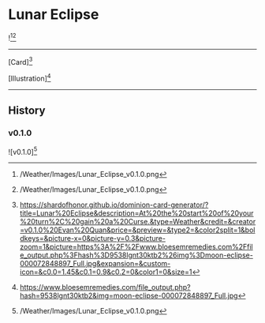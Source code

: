 # Lunar Eclipse

![^v0.1.0][^v0.1.0]

---

[Card][^Card]

[Illustration][^Illustration]

---

## History

### v0.1.0

![v0.1.0][^v0.1.0]

[^v0.1.0]: /Weather/Images/Lunar_Eclipse_v0.1.0.png
[^Card]: https://shardofhonor.github.io/dominion-card-generator/?title=Lunar%20Eclipse&description=At%20the%20start%20of%20your%20turn%2C%20gain%20a%20Curse.&type=Weather&credit=&creator=v0.1.0%20Evan%20Quan&price=&preview=&type2=&color2split=1&boldkeys=&picture-x=0&picture-y=0.3&picture-zoom=1&picture=https%3A%2F%2Fwww.bloesemremedies.com%2Ffile_output.php%3Fhash%3D9538lgnt30ktb2%26img%3Dmoon-eclipse-000072848897_Full.jpg&expansion=&custom-icon=&c0.0=1.45&c0.1=0.9&c0.2=0&color1=0&size=1
[^Illustration]: https://www.bloesemremedies.com/file_output.php?hash=9538lgnt30ktb2&img=moon-eclipse-000072848897_Full.jpg
